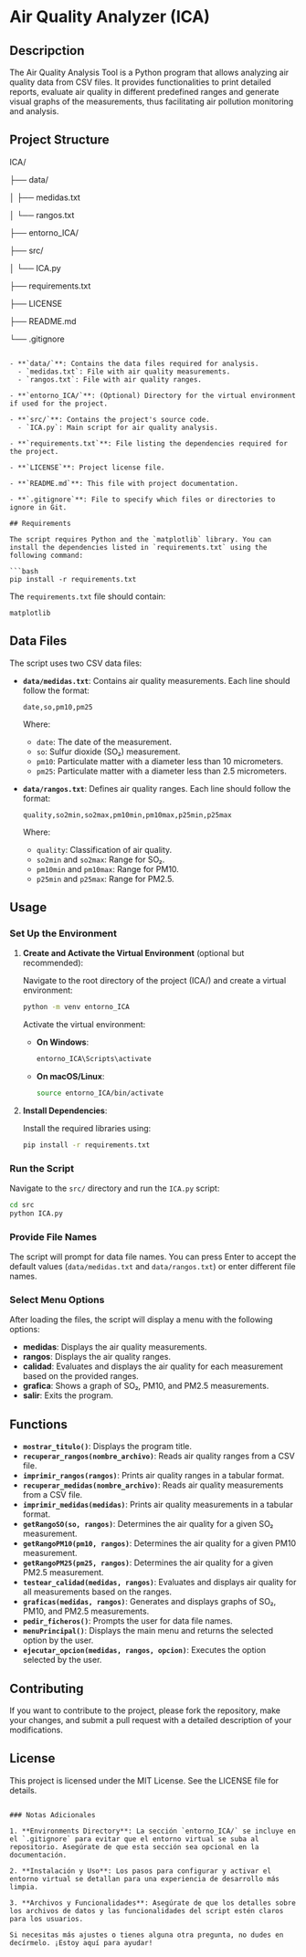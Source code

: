 # Air Quality Analyzer (ICA)

## Descripction

The Air Quality Analysis Tool is a Python program that allows analyzing air quality data from CSV files. It provides functionalities to print detailed reports, evaluate air quality in different predefined ranges and generate visual graphs of the measurements, thus facilitating air pollution monitoring and analysis.

## Project Structure

ICA/

├── data/

│ ├── medidas.txt

│ └── rangos.txt

├── entorno_ICA/

├── src/

│ └── ICA.py

├── requirements.txt

├── LICENSE

├── README.md

└── .gitignore

```

- **`data/`**: Contains the data files required for analysis.
  - `medidas.txt`: File with air quality measurements.
  - `rangos.txt`: File with air quality ranges.

- **`entorno_ICA/`**: (Optional) Directory for the virtual environment if used for the project.

- **`src/`**: Contains the project's source code.
  - `ICA.py`: Main script for air quality analysis.

- **`requirements.txt`**: File listing the dependencies required for the project.

- **`LICENSE`**: Project license file.

- **`README.md`**: This file with project documentation.

- **`.gitignore`**: File to specify which files or directories to ignore in Git.

## Requirements

The script requires Python and the `matplotlib` library. You can install the dependencies listed in `requirements.txt` using the following command:

```bash
pip install -r requirements.txt
```

The `requirements.txt` file should contain:

```
matplotlib
```

## Data Files

The script uses two CSV data files:

- **`data/medidas.txt`**: Contains air quality measurements. Each line should follow the format:

  ```
  date,so,pm10,pm25
  ```

  Where:
  - `date`: The date of the measurement.
  - `so`: Sulfur dioxide (SO₂) measurement.
  - `pm10`: Particulate matter with a diameter less than 10 micrometers.
  - `pm25`: Particulate matter with a diameter less than 2.5 micrometers.

- **`data/rangos.txt`**: Defines air quality ranges. Each line should follow the format:

  ```
  quality,so2min,so2max,pm10min,pm10max,p25min,p25max
  ```

  Where:
  - `quality`: Classification of air quality.
  - `so2min` and `so2max`: Range for SO₂.
  - `pm10min` and `pm10max`: Range for PM10.
  - `p25min` and `p25max`: Range for PM2.5.

## Usage

### Set Up the Environment

1. **Create and Activate the Virtual Environment** (optional but recommended):

   Navigate to the root directory of the project (ICA/) and create a virtual environment:

   ```bash
   python -m venv entorno_ICA
   ```

   Activate the virtual environment:

   - **On Windows**:
     ```bash
     entorno_ICA\Scripts\activate
     ```
   - **On macOS/Linux**:
     ```bash
     source entorno_ICA/bin/activate
     ```

2. **Install Dependencies**:

   Install the required libraries using:

   ```bash
   pip install -r requirements.txt
   ```

### Run the Script

Navigate to the `src/` directory and run the `ICA.py` script:

```bash
cd src
python ICA.py
```

### Provide File Names

The script will prompt for data file names. You can press Enter to accept the default values (`data/medidas.txt` and `data/rangos.txt`) or enter different file names.

### Select Menu Options

After loading the files, the script will display a menu with the following options:

- **medidas**: Displays the air quality measurements.
- **rangos**: Displays the air quality ranges.
- **calidad**: Evaluates and displays the air quality for each measurement based on the provided ranges.
- **grafica**: Shows a graph of SO₂, PM10, and PM2.5 measurements.
- **salir**: Exits the program.

## Functions

- **`mostrar_titulo()`**: Displays the program title.
- **`recuperar_rangos(nombre_archivo)`**: Reads air quality ranges from a CSV file.
- **`imprimir_rangos(rangos)`**: Prints air quality ranges in a tabular format.
- **`recuperar_medidas(nombre_archivo)`**: Reads air quality measurements from a CSV file.
- **`imprimir_medidas(medidas)`**: Prints air quality measurements in a tabular format.
- **`getRangoSO(so, rangos)`**: Determines the air quality for a given SO₂ measurement.
- **`getRangoPM10(pm10, rangos)`**: Determines the air quality for a given PM10 measurement.
- **`getRangoPM25(pm25, rangos)`**: Determines the air quality for a given PM2.5 measurement.
- **`testear_calidad(medidas, rangos)`**: Evaluates and displays air quality for all measurements based on the ranges.
- **`graficas(medidas, rangos)`**: Generates and displays graphs of SO₂, PM10, and PM2.5 measurements.
- **`pedir_ficheros()`**: Prompts the user for data file names.
- **`menuPrincipal()`**: Displays the main menu and returns the selected option by the user.
- **`ejecutar_opcion(medidas, rangos, opcion)`**: Executes the option selected by the user.

## Contributing

If you want to contribute to the project, please fork the repository, make your changes, and submit a pull request with a detailed description of your modifications.

## License

This project is licensed under the MIT License. See the LICENSE file for details.
```

### Notas Adicionales

1. **Environments Directory**: La sección `entorno_ICA/` se incluye en el `.gitignore` para evitar que el entorno virtual se suba al repositorio. Asegúrate de que esta sección sea opcional en la documentación.

2. **Instalación y Uso**: Los pasos para configurar y activar el entorno virtual se detallan para una experiencia de desarrollo más limpia.

3. **Archivos y Funcionalidades**: Asegúrate de que los detalles sobre los archivos de datos y las funcionalidades del script estén claros para los usuarios.

Si necesitas más ajustes o tienes alguna otra pregunta, no dudes en decírmelo. ¡Estoy aquí para ayudar!


